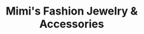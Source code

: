 ---
title: "Mimi's Fashion Jewelry & Accessories"
url: /helen/mimis-fashion-jewelry-und-accessories/
shop: Schmuck
---